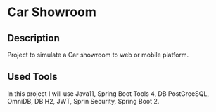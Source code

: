 # Car Showroom

## Description

Project to simulate a Car showroom to web or mobile platform. 

## Used Tools 

In this project I will use Java11, Spring Boot Tools 4, DB PostGreeSQL, OmniDB, DB H2, JWT, Sprin Security, Spring Boot 2.
